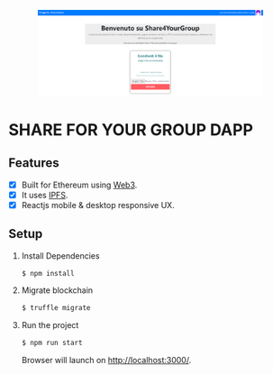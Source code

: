 <p align="center">
<img src="Share4YourGroup.png" width="400" title="Share4YourGroupAPP">
</p>


# SHARE FOR YOUR GROUP DAPP


## Features

  - [X] Built for Ethereum using [Web3](https://github.com/ethereum/web3.js/).
  - [X] It uses [IPFS](http://github.com/ipfs).   
  - [X] Reactjs mobile & desktop responsive UX.

## Setup

1. Install Dependencies

    ```sh
    $ npm install
    ```

2. Migrate blockchain 

    ```sh
    $ truffle migrate
    ```
3. Run the project

    ```sh
    $ npm run start
    ```

    Browser will launch on [http://localhost:3000/](http://localhost:3000/).
